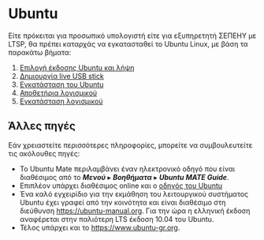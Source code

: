 # Ubuntu

Είτε πρόκειται για προσωπικό υπολογιστή είτε για εξυπηρετητή ΣΕΠΕΗΥ με LTSP, θα
πρέπει καταρχάς να εγκατασταθεί το Ubuntu Linux, με βάση τα παρακάτω βήματα:

1. [Επιλογή έκδοσης Ubuntu και λήψη](download.md)
2. [Δημιουργία live USB stick](liveusb.md)
3. [Εγκατάσταση του Ubuntu](installation.md)
4. [Αποθετήρια λογισμικού](repositories.md)
5. [Εγκατάσταση λογισμικού](software.md)

## Άλλες πηγές

Εάν χρειαστείτε περισσότερες πληροφορίες, μπορείτε να συμβουλευτείτε τις
ακόλουθες πηγές:

- Το Ubuntu Mate περιλαμβάνει έναν ηλεκτρονικό οδηγό που είναι διαθέσιμος από
  το ***Μενού*** ▸ ***Βοηθήματα*** ▸ ***Ubuntu MATE Guide***.
- Επιπλέον υπάρχει διαθέσιμος online και ο [οδηγός του
  Ubuntu](https://help.ubuntu.com/lts/ubuntu-help/index.html)
- Ένα καλό εγχειρίδιο για την εκμάθηση του λειτουργικού συστήματος Ubuntu έχει
  γραφεί από την κοινότητα και είναι διαθέσιμο στη διεύθυνση
  <https://ubuntu-manual.org>. Για την ώρα η ελληνική έκδοση αναφέρεται στην
  παλιότερη LTS έκδοση 10.04 του Ubuntu.
- Τέλος υπάρχει και το <https://www.ubuntu-gr.org>.

